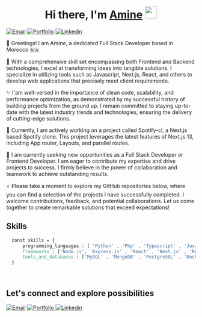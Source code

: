 <h1 align="center">Hi there, I'm <a href="https://amine-tayani.vercel.app/v2" target="_blank">Amine</a> <img
src="https://github.com/blackcater/blackcater/raw/main/images/Hi.gif" height="32" /></h1>

<p>
<a href="mailto:amine.tayani@gmail.com" target="_blank"><img alt="Email" src="https://img.shields.io/badge/Email me-D14836?style=flat&logo=gmail&logoColor=white"/></a>
<a href="https://amine-tayani.vercel.app/v2" target="_blank"><img alt="Portfolio" src="https://img.shields.io/badge/My Portfolio-%23000000.svg?style=flat&logo=firefox&logoColor=#FF7139"/></a>
<a href="https://www.linkedin.com/in/aminety" target="_blank"><img alt="Linkedin" src="https://img.shields.io/badge/amine-%230077B5.svg?style=flat&logo=linkedin&logoColor=white"/></a>
  </p>  


👨‍ Greetings! I am Amine, a dedicated Full Stack Developer based in Morocco 🇲🇦

💼 With a comprehensive skill set encompassing both Frontend and Backend technologies, I excel at transforming ideas into tangible solutions. I specialize in utilizing tools such as Javascript, Next.js, React, and others to develop web applications that precisely meet client requirements.

✨ I'am well-versed in the importance of clean code, scalability, and performance optimization, as demonstrated by my successful history of building projects from the ground up. I remain committed to staying up-to-date with the latest industry trends and technologies, ensuring the delivery of cutting-edge solutions.

🚀 Currently, I am actively working on a project called Spotify-cl, a Next.js based Spotify clone. This project leverages the latest features of Next.js 13, including App router, Layouts, and parallel routes.

💼 I am currently seeking new opportunities as a Full Stack Developer or Frontend Developer. I am eager to contribute my expertise and drive projects to success. I firmly believe in the power of collaboration and teamwork to achieve outstanding results.

⭐ Please take a moment to explore my GitHub repositories below, where you can find a selection of the projects I have successfully completed. I welcome contributions, feedback, and potential collaborations. Let us come together to create remarkable solutions that exceed expectations!



## Skills

```css
  const skills = {
      programming_languages : [ 'Python' , 'Php' , 'Typescript' , 'Javascript' - 'C' - 'Java' ],
      frameworks : ['Node.js', 'Express.js' , 'React' , 'Next.js' , 'React Native' , 'Laravel' , 'Django', 'Graphql'],
      tools_and_databases : ['MySQL' , 'MongoDB' , 'PostgreSQL' , 'Docker' , 'Git' , 'Prisma' , 'Heroku']
  }
  ```
<br/>  



## Let's connect and explore possibilities

<p>
<a href="mailto:amine.tayani@gmail.com" target="_blank"><img alt="Email" src="https://img.shields.io/badge/Gmail-D14836?style=for-the-badge&logo=gmail&logoColor=white"/></a>
<a href="https://amine-tayani.vercel.app/v2" target="_blank"><img alt="Portfolio" src="https://img.shields.io/badge/Portfolio-%23000000.svg?style=for-the-badge&logo=firefox&logoColor=#FF7139"/>
<a href="https://www.linkedin.com/in/aminety" target="_blank"><img alt="Linkedin" src="https://img.shields.io/badge/linkedin-%230077B5.svg?style=for-the-badge&logo=linkedin&logoColor=white"/>
  </p>  

